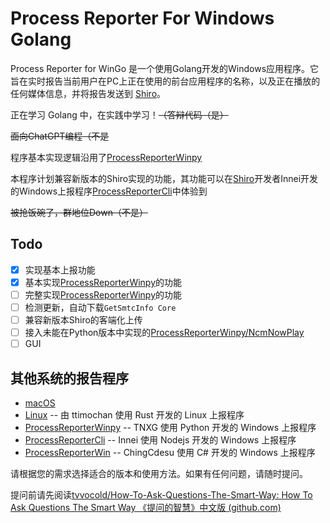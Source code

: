 # Process Reporter For Windows Golang

Process Reporter for WinGo 是一个使用Golang开发的Windows应用程序。它旨在实时报告当前用户在PC上正在使用的前台应用程序的名称，以及正在播放的任何媒体信息，并将报告发送到 [Shiro](https://github.com/Innei/Shiro)。

正在学习 Golang 中，在实践中学习！~~（答辩代码（是）~~

~~面向ChatGPT编程（不是~~

程序基本实现逻辑沿用了[ProcessReporterWinpy](https://github.com/TNXG/ProcessReporterWinpy)

本程序计划兼容新版本的Shiro实现的功能，其功能可以在[Shiro](https://github.com/Innei/Shiro)开发者Innei开发的Windows上报程序[ProcessReporterCli](https://github.com/Innei/ProcessReporterCli)中体验到 

~~被抢饭碗了，群地位Down（不是）~~

## Todo
- [x] 实现基本上报功能
- [x] 基本实现[ProcessReporterWinpy](https://github.com/TNXG/ProcessReporterWinpy)的功能
- [ ] 完整实现[ProcessReporterWinpy](https://github.com/TNXG/ProcessReporterWinpy)的功能
- [ ] 检测更新，自动下载`GetSmtcInfo Core`
- [ ] 兼容新版本Shiro的客端化上传
- [ ] 接入未能在Python版本中实现的[ProcessReporterWinpy/NcmNowPlay](https://github.com/TNXG/ProcessReporterWinpy/tree/master/core/NcmNowPlay)
- [ ] GUI

## 其他系统的报告程序

- [macOS](https://github.com/mx-space/ProcessReporterMac)
- [Linux](https://github.com/ttimochan/processforlinux) -- 由 ttimochan 使用 Rust 开发的 Linux 上报程序
- [ProcessReporterWinpy](https://github.com/TNXG/ProcessReporterWinpy) -- TNXG 使用 Python 开发的 Windows 上报程序
- [ProcessReporterCli](https://github.com/Innei/ProcessReporterCli) -- Innei 使用 Nodejs 开发的 Windows 上报程序
- [ProcessReporterWin](https://github.com/ChingCdesu/ProcessReporterWin) -- ChingCdesu 使用 C# 开发的 Windows 上报程序

请根据您的需求选择适合的版本和使用方法。如果有任何问题，请随时提问。

提问前请先阅读[tvvocold/How-To-Ask-Questions-The-Smart-Way: How To Ask Questions The Smart Way 《提问的智慧》中文版 (github.com)](https://github.com/tvvocold/How-To-Ask-Questions-The-Smart-Way)